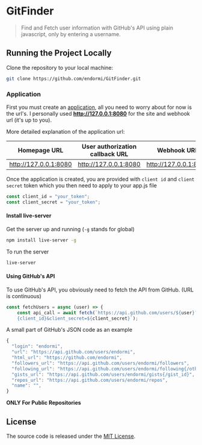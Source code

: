 # GitFinder

> Find and Fetch user information with GitHub's API using plain javascript, only by entering a username.

## Running the Project Locally

Clone the repository to your local machine:

```sh
git clone https://github.com/endormi/GitFinder.git
```

### Application

First you must create an [application](https://github.com/settings/apps), all you need to worry about for now is the url's. I personally used **http://127.0.0.1:8080** for the site and webhook url (it's up to you).

More detailed explanation of the application url:

Homepage URL | User authorization callback URL  | Webhook URL
------------- | ------------- | -------------
http://127.0.0.1:8080 | http://127.0.0.1:8080 | http://127.0.0.1:8080

Once the application is created, you are provided with `client id` and `client secret` token which you then need to apply to your app.js file

```javascript
const client_id = "your_token";
const client_secret = "your_token";
```

#### Install live-server

Get the server up and running (`-g` stands for global)

```sh
npm install live-server -g
```

To run the server

```sh
live-server
```

#### Using GitHub's API

To use GitHub's API, you obviously need to fetch the API from GitHub. (URL is continuous)

```javascript
const fetchUsers = async (user) => {
    const api_call = await fetch(`https://api.github.com/users/${user}?client_id=$
    {client_id}&client_secret=${client_secret}`);
```

A small part of GitHub's JSON code as an example

```javascript
{
  "login": "endormi",
  "url": "https://api.github.com/users/endormi",
  "html_url": "https://github.com/endormi",
  "followers_url": "https://api.github.com/users/endormi/followers",
  "following_url": "https://api.github.com/users/endormi/following{/other_user}",
  "gists_url": "https://api.github.com/users/endormi/gists{/gist_id}",
  "repos_url": "https://api.github.com/users/endormi/repos",
  "name": "",
}
```

**ONLY For Public Repositories**

## License

The source code is released under the [MIT License](https://github.com/endormi/GitFinder/blob/master/LICENSE).
